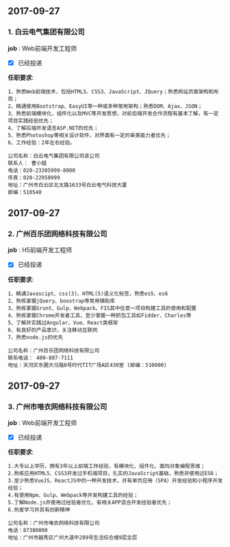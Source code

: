 

## 2017-09-27

### 1. 白云电气集团有限公司

**job** : Web前端开发工程师
* [x] 已经投递

**任职要求**:
```
1、熟悉Web前端技术，包括HTML5、CSS3、JavaScript、JQuery；熟悉网站页面架构和布局；
2、精通使用Bootstrap、EasyUI等一种或多种常用架构；熟悉DOM、Ajax、JSON；
3、熟悉前端模块化、组件化以及MVC等开发思想，对前后端开发合作流程有基本了解，有一定项目实践经验优先；
4、了解后端开发语言ASP.NET的优先；
5、熟悉Photoshop等相关设计软件，对界面有一定的审美能力者优先；
6、工作经验：2年左右经验。

公司名称：白云电气集团有限公司该公司
联系人： 曹小姐
电话：020-23305999-8000
传真：020-22958999
地址：广州市白云区北太路1633号白云电气科技大厦
邮编：510540

```



## 2017-09-27

### 2. 广州百乐团网络科技有限公司

**job** : H5前端开发工程师
* [x] 已经投递

**任职要求**:
```
1、精通Javascipt、css(3)、HTML(5)语义化标签，熟悉es5、es6
2、熟练掌握jQuery、boostrap等常用辅助库
3、熟练掌握Grunt、Gulp、Webpack、FIS其中任意一项目构建工具的使用和配置
4、熟练掌握Chrome开发者工具，至少掌握一种抓包工具如Fidder、Charles等
5、了解并实践过Angular、Vue、React类框架
6、有良好的产品意识，关注移动互联网
7、熟悉node.js的优先

公司名称：广州百乐团网络科技有限公司
联系电话： 400-807-7111
地址：天河区东圃大马路8号时代TIT广场A区430室 (邮编：510000)

```



## 2017-09-27

### 3. 广州市唯衣网络科技有限公司

**job** : Web前端开发工程师
* [x] 已经投递

**任职要求**:
```
1.大专以上学历，拥有3年以上前端工作经验，有模块化、组件化、面向对象编程思维；
2.熟练应用HTML5、CSS3开发过手机端项目，扎实的JavaScript基础，熟悉并使用过ES6；
3.至少熟悉VueJS、ReactJS中的一种开发技术，并有单页应用（SPA）开发经验和小程序开发经验；
4.有使用Npm、Gulp、Webpack等开发构建工具的经验；
5.了解Node.js并使用过经验者优化、有相关APP混合开发经验者优先；
6.热爱学习并具有创新精神

公司名称：广州市唯衣网络科技有限公司
电话：87380800
地址：广州市越秀区广州大道中289号生活综合楼9层全层

```
